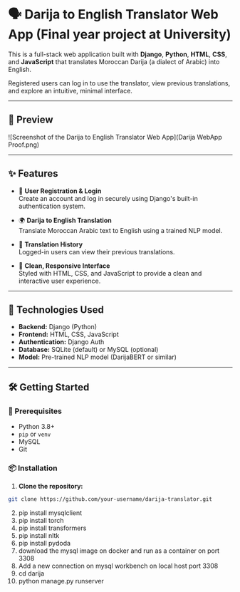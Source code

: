 # 🗣️ Darija to English Translator Web App (Final year project at University)

This is a full-stack web application built with **Django**, **Python**, **HTML**, **CSS**, and **JavaScript** that translates Moroccan Darija (a dialect of Arabic) into English.

Registered users can log in to use the translator, view previous translations, and explore an intuitive, minimal interface.

---

## 📸 Preview

![Screenshot of the Darija to English Translator Web App](Darija WebApp Proof.png)

---

## ✨ Features

- 🔐 **User Registration & Login**  
  Create an account and log in securely using Django's built-in authentication system.

- 🌍 **Darija to English Translation**  
  Translate Moroccan Arabic text to English using a trained NLP model.

- 📜 **Translation History**  
  Logged-in users can view their previous translations.

- 🎨 **Clean, Responsive Interface**  
  Styled with HTML, CSS, and JavaScript to provide a clean and interactive user experience.

---

## 🚀 Technologies Used

- **Backend:** Django (Python)
- **Frontend:** HTML, CSS, JavaScript
- **Authentication:** Django Auth
- **Database:** SQLite (default) or MySQL (optional)
- **Model:** Pre-trained NLP model (DarijaBERT or similar)

---

## 🛠️ Getting Started

### 🔧 Prerequisites

- Python 3.8+
- `pip` or `venv`
- MySQL
- Git

### 📦 Installation

1. **Clone the repository:**

```bash
git clone https://github.com/your-username/darija-translator.git

```
2. pip install mysqlclient
3. pip install torch
4. pip install transformers
5. pip install nltk
6. pip install pydoda
7. download the mysql image on docker and run as a container on port 3308
8. Add a new connection on mysql workbench on local host port 3308
9. cd darija
10. python manage.py runserver
